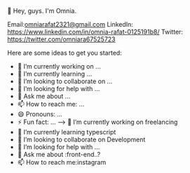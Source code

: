 🤫 Hey, guys. I'm Omnia.

Email:omniarafat2321@gmail.com
LinkedIn: https://www.linkedin.com/in/omnia-rafat-0125191b8/
Twitter:  https://twitter.com/omniara67525723


Here are some ideas to get you started:

- 🔭 I’m currently working on ...
- 🌱 I’m currently learning ...
- 👯 I’m looking to collaborate on ...
- 🤔 I’m looking for help with ...
- 💬 Ask me about ...
- 📫 How to reach me: ...
- 😄 Pronouns: ...
- ⚡ Fun fact: ...
-->
 🔭 I’m currently working on freelancing
- 🌱 I’m currently learning typescript
- 👯 I’m looking to collaborate on Development
- 🤔 I’m looking for help with ...
- 💬 Ask me about :front-end..?
- 📫 How to reach me:instagram

